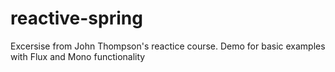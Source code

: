 # reactive-spring

Excersise from John Thompson's reactice course. Demo for basic examples with Flux and Mono functionality
